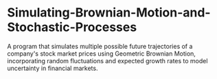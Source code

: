 # Simulating-Brownian-Motion-and-Stochastic-Processes
A program that simulates multiple possible future trajectories of a company's stock market prices using Geometric Brownian Motion, incorporating random fluctuations and expected growth rates to model uncertainty in financial markets.
